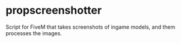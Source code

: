 # propscreenshotter

Script for FiveM that takes screenshots of ingame models, and them processes the images.
